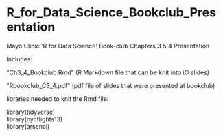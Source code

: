 # R_for_Data_Science_Bookclub_Presentation

Mayo Clinic 'R for Data Science' Book-club Chapters 3 &amp; 4 Presentation


Includes:  


"Ch3_4_Bookclub.Rmd" (R Markdown file that can be knit into iO slides)  


"Rbookclub_C3_4.pdf" (pdf file of slides that were presented at bookclub)

libraries needed to knit the Rmd file:   
  
  
  library(tidyverse)  
  library(nycflights13)  
  library(arsenal)  
